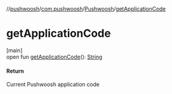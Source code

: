 //[pushwoosh](../../../index.md)/[com.pushwoosh](../index.md)/[Pushwoosh](index.md)/[getApplicationCode](get-application-code.md)

# getApplicationCode

[main]\
open fun [getApplicationCode](get-application-code.md)(): [String](https://developer.android.com/reference/kotlin/java/lang/String.html)

#### Return

Current Pushwoosh application code
